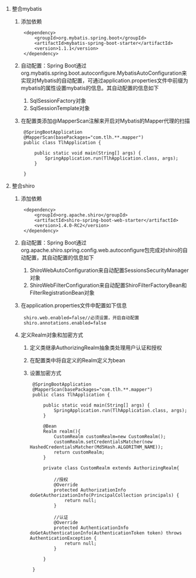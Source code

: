 1. 整合mybatis
	1. 添加依赖

			<dependency>
				<groupId>org.mybatis.spring.boot</groupId>
				<artifactId>mybatis-spring-boot-starter</artifactId>
				<version>1.1.1</version>
			</dependency>
	2. 自动配置：Spring Boot通过org.mybatis.spring.boot.autoconfigure.MybatisAutoConfiguration来实现对Mybatis的自动配置，可通过application.properties文件中前缀为mybatis的属性设置mybatis的信息。其自动配置的信息如下
		1. SqlSessionFactory对象
		2. SqlSessionTemplate对象
	3. 在配置类添加@MapperScan注解来开启对Mybatis的Mapper代理的扫描
		
			@SpringBootApplication
			@MapperScan(basePackages="com.tlh.**.mapper")
			public class TlhApplication {
			
				public static void main(String[] args) {
					SpringApplication.run(TlhApplication.class, args);
				}
			
			}
2. 整合shiro
	1. 添加依赖

			<dependency>
				<groupId>org.apache.shiro</groupId>
				<artifactId>shiro-spring-boot-web-starter</artifactId>
				<version>1.4.0-RC2</version>
			</dependency>
	2. 自动配置：Spring Boot通过org.apache.shiro.spring.config.web.autoconfigure包完成对shiro的自动配置，其自动配置的信息如下
		1. ShiroWebAutoConfiguration来自动配置SessionsSecurityManager对象
		2. ShiroWebFilterConfiguration来自动配置ShiroFilterFactoryBean和FilterRegistrationBean对象
	3. 在application.properties文件中配置如下信息

			shiro.web.enabled=false//必须设置，开启自动配置
			shiro.annotations.enabled=false
	4. 定义Realm对象和加密方式
		1. 定义类继承AuthorizingRealm抽象类处理用户认证和授权
		2. 在配置类中将自定义的Realm定义为bean
		3. 设置加密方式

				@SpringBootApplication
				@MapperScan(basePackages="com.tlh.**.mapper")
				public class TlhApplication {
				
					public static void main(String[] args) {
						SpringApplication.run(TlhApplication.class, args);
					}
				
					@Bean
					Realm realm(){
						CustomRealm customRealm=new CustomRealm();
						customRealm.setCredentialsMatcher(new HashedCredentialsMatcher(Md5Hash.ALGORITHM_NAME));
						return customRealm;
					}
					
					private class CustomRealm extends AuthorizingRealm{
				
						//授权
						@Override
						protected AuthorizationInfo doGetAuthorizationInfo(PrincipalCollection principals) {
							return null;
						}
				
						//认证
						@Override
						protected AuthenticationInfo doGetAuthenticationInfo(AuthenticationToken token) throws AuthenticationException {
							return null;
						}
						
					}
					
				}